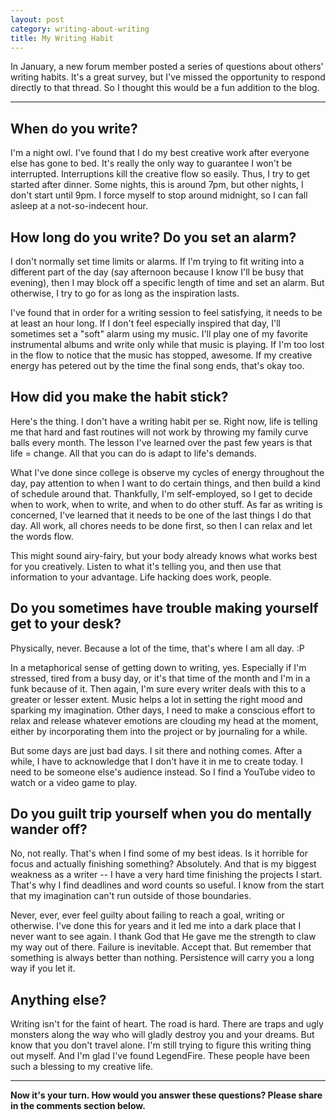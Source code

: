 ```yaml
---
layout: post
category: writing-about-writing
title: My Writing Habit
---
```


In January, a new forum member posted a series of questions about others' writing habits. It's a great survey, but I've missed the opportunity to respond directly to that thread. So I thought this would be a fun addition to the blog.

<!--excerpt-->

-------------------

## When do you write? ##

I'm a night owl. I've found that I do my best creative work after everyone else has gone to bed. It's really the only way to guarantee I won't be interrupted. Interruptions kill the creative flow so easily. Thus, I try to get started after dinner. Some nights, this is around 7pm, but other nights, I don't start until 9pm. I force myself to stop around midnight, so I can fall asleep at a not-so-indecent hour.

## How long do you write? Do you set an alarm? ##

I don't normally set time limits or alarms. If I'm trying to fit writing into a different part of the day (say afternoon because I know I'll be busy that evening), then I may block off a specific length of time and set an alarm. But otherwise, I try to go for as long as the inspiration lasts.

I've found that in order for a writing session to feel satisfying, it needs to be at least an hour long. If I don't feel especially inspired that day, I'll sometimes set a "soft" alarm using my music. I'll play one of my favorite instrumental albums and write only while that music is playing. If I'm too lost in the flow to notice that the music has stopped, awesome. If my creative energy has petered out by the time the final song ends, that's okay too.

## How did you make the habit stick? ##

Here's the thing. I don't have a writing habit per se. Right now, life is telling me that hard and fast routines will not work by throwing my family curve balls every month. The lesson I've learned over the past few years is that life = change. All that you can do is adapt to life's demands.

What I've done since college is observe my cycles of energy throughout the day, pay attention to when I want to do certain things, and then build a kind of schedule around that. Thankfully, I'm self-employed, so I get to decide when to work, when to write, and when to do other stuff. As far as writing is concerned, I've learned that it needs to be one of the last things I do that day. All work, all chores needs to be done first, so then I can relax and let the words flow.

This might sound airy-fairy, but your body already knows what works best for you creatively. Listen to what it's telling you, and then use that information to your advantage. Life hacking does work, people.

## Do you sometimes have trouble making yourself get to your desk? ##

Physically, never. Because a lot of the time, that's where I am all day. :P

In a metaphorical sense of getting down to writing, yes. Especially if I'm stressed, tired from a busy day, or it's that time of the month and I'm in a funk because of it. Then again, I'm sure every writer deals with this to a greater or lesser extent. Music helps a lot in setting the right mood and sparking my imagination. Other days, I need to make a conscious effort to relax and release whatever emotions are clouding my head at the moment, either by incorporating them into the project or by journaling for a while.

But some days are just bad days. I sit there and nothing comes. After a while, I have to acknowledge that I don't have it in me to create today. I need to be someone else's audience instead. So I find a YouTube video to watch or a video game to play.

## Do you guilt trip yourself when you do mentally wander off? ##

No, not really. That's when I find some of my best ideas. Is it horrible for focus and actually finishing something? Absolutely. And that is my biggest weakness as a writer -- I have a very hard time finishing the projects I start. That's why I find deadlines and word counts so useful. I know from the start that my imagination can't run outside of those boundaries.

Never, ever, ever feel guilty about failing to reach a goal, writing or otherwise. I've done this for years and it led me into a dark place that I never want to see again. I thank God that He gave me the strength to claw my way out of there. Failure is inevitable. Accept that. But remember that something is always better than nothing. Persistence will carry you a long way if you let it.

## Anything else? ##

Writing isn't for the faint of heart. The road is hard. There are traps and ugly monsters along the way who will gladly destroy you and your dreams. But know that you don't travel alone. I'm still trying to figure this writing thing out myself. And I'm glad I've found LegendFire. These people have been such a blessing to my creative life.

-------------------------

**Now it's your turn. How would you answer these questions? Please share in the comments section below.**
